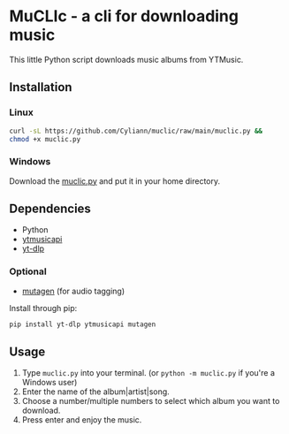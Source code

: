 # MuCLIc - a cli for downloading music

This little Python script downloads music albums from YTMusic.

## Installation

### Linux

```sh
curl -sL https://github.com/Cyliann/muclic/raw/main/muclic.py &&
chmod +x muclic.py
```

### Windows

Download the [muclic.py](./muclic.py) and put it in your home directory.

## Dependencies

- Python
- [ytmusicapi](https://github.com/sigma67/ytmusicapi)
- [yt-dlp](https://github.com/yt-dlp/yt-dlp)

### Optional

- [mutagen](https://github.com/quodlibet/mutagen) (for audio tagging)

Install through pip:

```sh
pip install yt-dlp ytmusicapi mutagen
```

## Usage

1. Type `muclic.py` into your terminal. (or `python -m muclic.py` if you're a Windows user)
2. Enter the name of the album|artist|song.
3. Choose a number/multiple numbers to select which album you want to download.
4. Press enter and enjoy the music.
